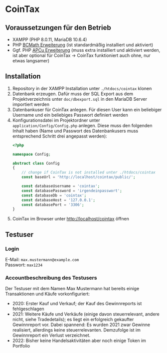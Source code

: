 # CoinTax

## Voraussetzungen für den Betrieb

* XAMPP (PHP 8.0.11, MariaDB 10.6.4)
* PHP [BCMath Erweiterung](https://www.php.net/manual/en/book.bc.php) (ist standardmäßig installiert und aktiviert)
* Ggf. PHP [APCu Erweiterung](https://www.php.net/manual/en/book.apcu.php) (muss extra installiert und aktiviert werden,
  ist aber optional für CoinTax → CoinTax funktioniert auch ohne, nur etwas langsamer)

## Installation

1. Repository in der XAMPP Installation unter `./htdocs/cointax` klonen
2. Datenbank erzeugen. Dafür muss der SQL Export aus dem Projektverzeichnis unter `doc/dbexport.sql` in den MariaDB
   Server importiert werden
3. Datenbankuser für CoinTax anlegen. Für diesen User kann ein beliebiger Username und ein beliebiges Passwort definiert
   werden
4. Konfigurationsdatei im Projektordner unter `application/Config/Config.php` anlegen. Diese muss den folgenden Inhalt
   haben (Name und Passwort des Datenbankusers muss entsprechend Schritt drei angepasst werden):
    ```php
    <?php

    namespace Config;
    
    abstract class Config
    {
        // change if CoinTax is not installed unter ./htdocs/cointax
        const baseUrl = 'http://localhost/cointax/public/';
    
        const databaseUsername = 'cointax';
        const databasePassword = 'irgendeinpasswort';
        const databaseDb = 'cointax';
        const databaseHost = '127.0.0.1';
        const databasePort = '3306';
    }
    ```
5. CoinTax im Browser unter [http://localhost/cointax](http://localhost/cointax) öffnen

## Testuser

### Login

E-Mail: `max.mustermann@example.com`\
Passwort: `max1234`

### Accountbeschreibung des Testusers

Der Testuser mit dem Namen Max Mustermann hat bereits einige Transaktionen und Käufe vorkonfiguriert:

* 2020: Erster Kauf und Verkauf; der Kauf des Gewinnreports ist fehlgeschlagen
* 2021: Weitere Käufe und Verkäufe (einige davon steuerrelevant, andere nicht, siehe Tradedetails); es liegt ein
  erfolgreich gekaufter Gewinnreport vor. Dabei spannend: Es wurden 2021 zwar Gewinne realisiert, allerdings keine
  steuerrelevanten. Demzufolge ist im Gewinnreport ein Verlust verzeichnet.
* 2022: Bisher keine Handelsaktivitäten aber noch einige Token im Portfolio
